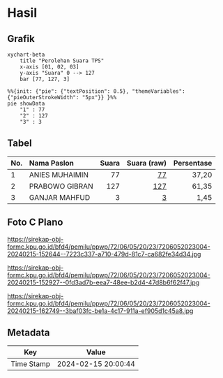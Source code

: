 # Hasil

## Grafik

```mermaid
xychart-beta
    title "Perolehan Suara TPS"
    x-axis [01, 02, 03]
    y-axis "Suara" 0 --> 127
    bar [77, 127, 3]
```

```mermaid
%%{init: {"pie": {"textPosition": 0.5}, "themeVariables": {"pieOuterStrokeWidth": "5px"}} }%%
pie showData
    "1" : 77
    "2" : 127
    "3" : 3
```

## Tabel

| No. | Nama Paslon    | Suara | Suara (raw) | Persentase |
|:--- |:-------------- | -----:| -----------:| ----------:|
| 1   | ANIES MUHAIMIN | 77    | [77][p-1]   | 37,20      |
| 2   | PRABOWO GIBRAN | 127   | [127][p-2]  | 61,35      |
| 3   | GANJAR MAHFUD  | 3     | [3][p-3]    | 1,45       |


[p-1]: https://github.com/gigit-pemilu/pemilu-2024-72-sulawesi-tengah/blob/main/pilpres/hitung-suara/sub/72-sulawesi-tengah/sub/06-morowali/sub/05-bungku-tengah/sub/2023-ipi/sub/004-tps/sub/paslon-1.txt
[p-2]: https://github.com/gigit-pemilu/pemilu-2024-72-sulawesi-tengah/blob/main/pilpres/hitung-suara/sub/72-sulawesi-tengah/sub/06-morowali/sub/05-bungku-tengah/sub/2023-ipi/sub/004-tps/sub/paslon-2.txt
[p-3]: https://github.com/gigit-pemilu/pemilu-2024-72-sulawesi-tengah/blob/main/pilpres/hitung-suara/sub/72-sulawesi-tengah/sub/06-morowali/sub/05-bungku-tengah/sub/2023-ipi/sub/004-tps/sub/paslon-3.txt

## Foto C Plano

https://sirekap-obj-formc.kpu.go.id/bfd4/pemilu/ppwp/72/06/05/20/23/7206052023004-20240215-152644--7223c337-a710-479d-81c7-ca682fe34d34.jpg

https://sirekap-obj-formc.kpu.go.id/bfd4/pemilu/ppwp/72/06/05/20/23/7206052023004-20240215-152927--0fd3ad7b-eea7-48ee-b2d4-47d8b6f62f47.jpg

https://sirekap-obj-formc.kpu.go.id/bfd4/pemilu/ppwp/72/06/05/20/23/7206052023004-20240215-162749--3baf03fc-be1a-4c17-911a-ef905d1c45a8.jpg


## Metadata

| Key        | Value               |
| ---------- | ------------------- |
| Time Stamp | 2024-02-15 20:00:44 |



